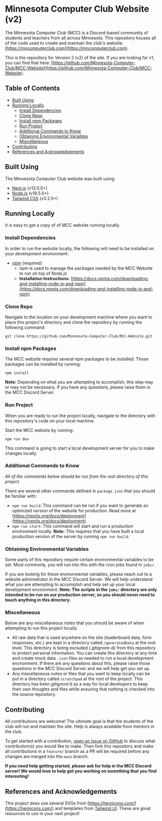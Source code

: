 # Minnesota Computer Club Website (v2)
The Minnesota Computer Club (MCC) is a Discord-based community of students and teachers from all across Minnesota. This repository houses all of the code used to create and maintain the club's website: [https://mncomputerclub.com](https://mncomputerclub.com).

This is the repository for Version 2 (v2) of the site. If you are looking for v1, you can find that here: [https://github.com/Minnesota-Computer-Club/MCC-Website](https://github.com/Minnesota-Computer-Club/MCC-Website).

## Table of Contents
- [Built Using](#built-using)
- [Running Locally](#running-locally)
  - [Install Dependencies](#install-dependencies)
  - [Clone Repo](#clone-repo)
  - [Install npm Packages](#install-npm-packages)
  - [Run Project](#run-project)
  - [Additional Commands to Know](#additional-commands-to-know)
  - [Obtaining Environmental Variables](#obtaining-environmental-variables)
  - [Miscellaneous](#miscellaneous)
- [Contributing](#contributing)
- [References and Acknowledgements](#references-and-acknowledgements)

## Built Using
The Minnesota Computer Club website was built using:
- [Next.js](https://nextjs.org) (v13.0.0+)
- [Node.js](https://nodejs.org/en/) (v19.5.0+)
- [Tailwind CSS](https://tailwindcss.com) (v3.2.0+)

## Running Locally
It is easy to get a copy of of MCC website running locally.

### Install Dependencies
In order to run the website locally, the following will need to be installed on your development environment:
- [npm](https://www.npmjs.com) (required)
  - npm is used to manage the packages needed by the MCC Website to run on top of Node.js
  - **Installation Instructions:** [https://docs.npmjs.com/downloading-and-installing-node-js-and-npm](https://docs.npmjs.com/downloading-and-installing-node-js-and-npm)

### Clone Repo
Navigate to the location on your development machine where you want to place this project's directory and clone the repository by running the following command:

    git clone https://github.com/Minnesota-Computer-Club/MCC-Website.git

### Install npm Packages
The MCC website requires several npm packages to be installed. Those packages can be installed by running:

    npm install

**Note:** Depending on what you are attempting to accomplish, this step may or may not be necessary. If you have any questions, please raise them in the MCC Discord Server.

### Run Project
When you are ready to run the project locally, navigate to the directory with this repository's code on your local machine. 

Start the MCC website by running:

    npm run dev

This command is going to start a local development server for you to make changes locally.

### Additional Commands to Know
*All of the commands below should be run from the root directory of this project.*

There are several other commands defined in `package.json` that you should be familiar with:
- `npm run build`: This command can be run if you want to generate an optimized version of the website for production. Read more at [https://nextjs.org/docs/deployment](https://nextjs.org/docs/deployment).
- `npm run start`: This command will start and run a production environment locally. **Note:** This requires that you have built a local production version of the server by running `npm run build`.

### Obtaining Environmental Variables
Some parts of this repository require certain environmental variables to be set. Most commonly, you will run into this with the cron jobs found in `jobs/`.

If you are looking for these environmental variables, please reach out to a website administrator in the MCC Discord Server. We will help understand what you are attempting to accomplish and help set up your local development environment. **Note: The scripts in the `jobs/` directory are only intended to be run on our production server, so you should never need to touch anything in this directory.**

### Miscellaneous
Below are any miscellaneous notes that you should be aware of when attempting to run this project locally.

- All raw data that is used anywhere on the site (leaderboard data, form responses, etc.) are kept in a directory called `/generatedData` at the root level. This directory is being excluded (.gitignore-d) from this repository to protect personal information. You can create this directory at any time and create mock data `.json` files as needed to run a local development environment. If there are any questions about this, please raise those questions in the MCC Discord Server and we will help get you set up.
- Any miscellaneous notes or files that you want to keep locally can be put in a directory called `scratchpad` at the root of the project. This directory has been gitignore'd as a way for local developers to keep their own thoughts and files while ensuring that nothing is checked into the source repository.

## Contributing
All contributions are welcome! The ultimate goal is that the students of the club will run and maintain the site. Help is always available from mentors in the club.

To get started with a contribution, [open an issue on GitHub](https://github.com/Minnesota-Computer-Club/MCC-Website-v2/issues) to discuss what contribution(s) you would like to make. Then fork this repository and make all contributions in a `feature/` branch as a PR will be required before any changes are merged into the `main` branch. 

**If you need help getting started, please ask for help in the MCC Discord server! We would love to help get you working on something that you find interesting!**

## References and Acknowledgements
This project does use several SVGs from [https://heroicons.com/](https://heroicons.com/) and templates from [Tailwind UI](https://tailwindui.com/). These are great resources to use in your next project!

